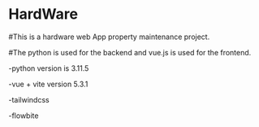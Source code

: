 # HardWare

#This is a hardware web App property maintenance project.

#The python is used for the backend and vue.js is used for the frontend.

-python version is 3.11.5

-vue + vite version 5.3.1

-tailwindcss

-flowbite

